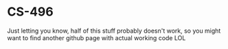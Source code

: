 # CS-496
Just letting you know, half of this stuff probably doesn't work, so you might want to find another github page with actual working code LOL
